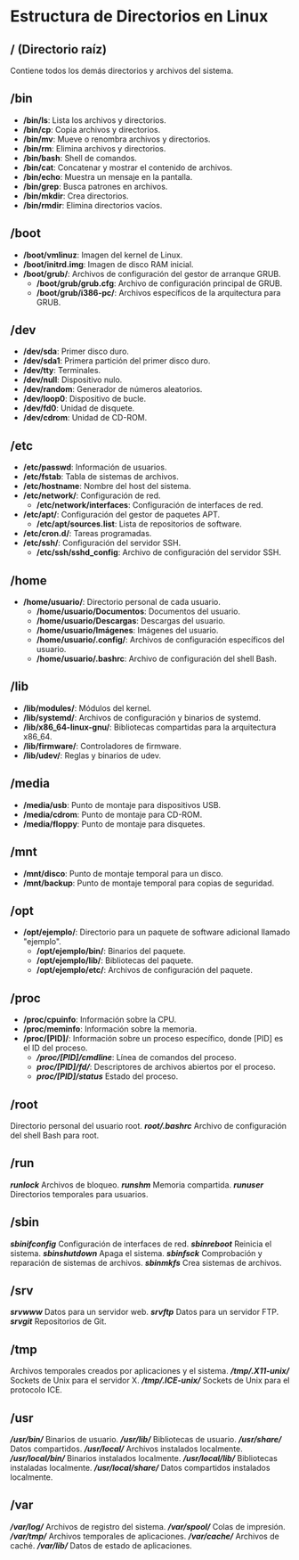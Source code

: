 
# Estructura de Directorios en Linux

## / (Directorio raíz)
Contiene todos los demás directorios y archivos del sistema.

## /bin
- **/bin/ls**: Lista los archivos y directorios.
- **/bin/cp**: Copia archivos y directorios.
- **/bin/mv**: Mueve o renombra archivos y directorios.
- **/bin/rm**: Elimina archivos y directorios.
- **/bin/bash**: Shell de comandos.
- **/bin/cat**: Concatenar y mostrar el contenido de archivos.
- **/bin/echo**: Muestra un mensaje en la pantalla.
- **/bin/grep**: Busca patrones en archivos.
- **/bin/mkdir**: Crea directorios.
- **/bin/rmdir**: Elimina directorios vacíos.

## /boot
- **/boot/vmlinuz**: Imagen del kernel de Linux.
- **/boot/initrd.img**: Imagen de disco RAM inicial.
- **/boot/grub/**: Archivos de configuración del gestor de arranque GRUB.
  - **/boot/grub/grub.cfg**: Archivo de configuración principal de GRUB.
  - **/boot/grub/i386-pc/**: Archivos específicos de la arquitectura para GRUB.

## /dev
- **/dev/sda**: Primer disco duro.
- **/dev/sda1**: Primera partición del primer disco duro.
- **/dev/tty**: Terminales.
- **/dev/null**: Dispositivo nulo.
- **/dev/random**: Generador de números aleatorios.
- **/dev/loop0**: Dispositivo de bucle.
- **/dev/fd0**: Unidad de disquete.
- **/dev/cdrom**: Unidad de CD-ROM.

## /etc
- **/etc/passwd**: Información de usuarios.
- **/etc/fstab**: Tabla de sistemas de archivos.
- **/etc/hostname**: Nombre del host del sistema.
- **/etc/network/**: Configuración de red.
  - **/etc/network/interfaces**: Configuración de interfaces de red.
- **/etc/apt/**: Configuración del gestor de paquetes APT.
  - **/etc/apt/sources.list**: Lista de repositorios de software.
- **/etc/cron.d/**: Tareas programadas.
- **/etc/ssh/**: Configuración del servidor SSH.
  - **/etc/ssh/sshd_config**: Archivo de configuración del servidor SSH.

## /home
- **/home/usuario/**: Directorio personal de cada usuario.
  - **/home/usuario/Documentos**: Documentos del usuario.
  - **/home/usuario/Descargas**: Descargas del usuario.
  - **/home/usuario/Imágenes**: Imágenes del usuario.
  - **/home/usuario/.config/**: Archivos de configuración específicos del usuario.
  - **/home/usuario/.bashrc**: Archivo de configuración del shell Bash.

## /lib
- **/lib/modules/**: Módulos del kernel.
- **/lib/systemd/**: Archivos de configuración y binarios de systemd.
- **/lib/x86_64-linux-gnu/**: Bibliotecas compartidas para la arquitectura x86_64.
- **/lib/firmware/**: Controladores de firmware.
- **/lib/udev/**: Reglas y binarios de udev.

## /media
- **/media/usb**: Punto de montaje para dispositivos USB.
- **/media/cdrom**: Punto de montaje para CD-ROM.
- **/media/floppy**: Punto de montaje para disquetes.

## /mnt
- **/mnt/disco**: Punto de montaje temporal para un disco.
- **/mnt/backup**: Punto de montaje temporal para copias de seguridad.

## /opt
- **/opt/ejemplo/**: Directorio para un paquete de software adicional llamado "ejemplo".
  - **/opt/ejemplo/bin/**: Binarios del paquete.
  - **/opt/ejemplo/lib/**: Bibliotecas del paquete.
  - **/opt/ejemplo/etc/**: Archivos de configuración del paquete.

## /proc
- **/proc/cpuinfo**: Información sobre la CPU.
- **/proc/meminfo**: Información sobre la memoria.
- **/proc/[PID]/**: Información sobre un proceso específico, donde [PID] es el ID del proceso.
  - ***/proc/[PID]/cmdline***: Línea de comandos del proceso.
  - ***proc/[PID]/fd/***: Descriptores de archivos abiertos por el proceso.
  - ***proc/[PID]/status*** Estado del proceso.

## /root
Directorio personal del usuario root. 
***root/.bashrc*** Archivo de configuración del shell Bash para root.

## /run
***runlock*** Archivos de bloqueo. 
***runshm*** Memoria compartida. 
***runuser*** Directorios temporales para usuarios.

## /sbin
***sbinifconfig*** Configuración de interfaces de red. 
***sbinreboot*** Reinicia el sistema. 
***sbinshutdown*** Apaga el sistema. 
***sbinfsck*** Comprobación y reparación de sistemas de archivos. 
***sbinmkfs*** Crea sistemas de archivos.

## /srv
***srvwww*** Datos para un servidor web. 
***srvftp*** Datos para un servidor FTP. 
***srvgit*** Repositorios de Git.

## /tmp
Archivos temporales creados por aplicaciones y el sistema. 
***/tmp/.X11-unix/*** Sockets de Unix para el servidor X. 
***/tmp/.ICE-unix/*** Sockets de Unix para el protocolo ICE.

## /usr
***/usr/bin/*** Binarios de usuario. 
***/usr/lib/*** Bibliotecas de usuario. 
***/usr/share/*** Datos compartidos. 
***/usr/local/*** Archivos instalados localmente. 
***/usr/local/bin/*** Binarios instalados localmente. 
***/usr/local/lib/*** Bibliotecas instaladas localmente. 
***/usr/local/share/*** Datos compartidos instalados localmente.

## /var
***/var/log/*** Archivos de registro del sistema. 
***/var/spool/*** Colas de impresión. 
***/var/tmp/*** Archivos temporales de aplicaciones. 
***/var/cache/*** Archivos de caché. 
***/var/lib/*** Datos de estado de aplicaciones.


